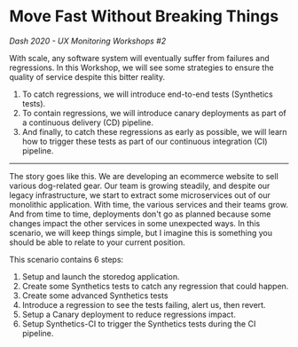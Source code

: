 # Move Fast Without Breaking Things
_Dash 2020 - UX Monitoring Workshops #2_

With scale, any software system will eventually suffer from failures and regressions.
In this Workshop, we will see some strategies to ensure the quality of service despite this bitter reality.

1. To catch regressions, we will introduce end-to-end tests (Synthetics tests).
2. To contain regressions, we will introduce canary deployments as part of a continuous delivery (CD) pipeline.  
3. And finally, to catch these regressions as early as possible, we will learn how to trigger these tests as part of our continuous integration (CI) pipeline.

---

The story goes like this.
We are developing an ecommerce website to sell various dog-related gear.
Our team is growing steadily, and despite our legacy infrastructure, we start to extract some microservices out of our monolithic application.
With time, the various services and their teams grow.
And from time to time, deployments don't go as planned because some changes impact the other services in some unexpected ways.
In this scenario, we will keep things simple, but I imagine this is something you should be able to relate to your current position.

This scenario contains 6 steps:
1. Setup and launch the storedog application.
2. Create some Synthetics tests to catch any regression that could happen.
3. Create some advanced Synthetics tests
4. Introduce a regression to see the tests failing, alert us, then revert.
5. Setup a Canary deployment to reduce regressions impact.
6. Setup Synthetics-CI to trigger the Synthetics tests during the CI pipeline.
